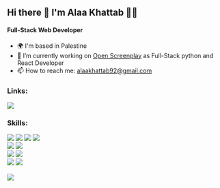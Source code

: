 ## <div align="left"> Hi there 👋 I'm Alaa Khattab 👨‍💻</div>

#### <div align="left"> Full-Stack Web Developer</div>


- <div align="left"> 🌍  I'm based in Palestine </div>
- <div align="left"> 🔭 I’m currently working on <a href="https://www.openscreenplay.com/about-us">Open Screenplay</a> as Full-Stack python and React Developer </div>
- <div align="left"> 📫 How to reach me: <a href="alaakhattab92@gmail.com">alaakhattab92@gmail.com</a></div>
<!--
- <p align="left" dir="auto">
  Do you like my open source projects? <a href="https://stars.github.com/nominate/">Nominate me to Github Stars <g-emoji class="g-emoji" alias="star" fallback-src="https://github.githubassets.com/images/icons/emoji/unicode/2b50.png">⭐</g-emoji></a>
</p>
-->
### <div align="left"> Links:</div>
<div align="left"> 
<a href="https://www.linkedin.com/in/alaa-khattab/" target="_blank"> 
<img src="https://img.shields.io/badge/LinkedIn-0077B5?style=for-the-badge&logo=linkedin&logoColor=white"style="max-width: 100%;">
</a>
  <!--
</div> <div align="left"> 
<a href="https://leetcode.com/Alaa-Khattab/" target="_blank"> 
<img src="https://img.shields.io/badge/-LeetCode-FFA116?style=for-the-badge&logo=LeetCode&logoColor=black"style="max-width: 100%;">
</a>
</div>
-->

<br />

### <div align="left"> Skills:</div>
  <img src="https://img.shields.io/badge/JavaScript-F7DF1E?style=for-the-badge&logo=javascript&logoColor=black">
  <img src="https://img.shields.io/badge/Node.js-43853D?style=for-the-badge&logo=node.js&logoColor=white">
  <img src="https://img.shields.io/badge/React-20232A?style=for-the-badge&logo=react&logoColor=61DAFB">
  <img src="https://img.shields.io/badge/Redux-593D88?style=for-the-badge&logo=redux&logoColor=white">
  <br />
  <img src="https://img.shields.io/badge/Python-14354C?style=for-the-badge&logo=python&logoColor=white">
  <img src="https://img.shields.io/badge/Django-092E20?style=for-the-badge&logo=django&logoColor=white">
  <br />
  <img src="https://img.shields.io/badge/MySQL-005C84?style=for-the-badge&logo=mysql&logoColor=white">
  <img src="https://img.shields.io/badge/PostgreSQL-316192?style=for-the-badge&logo=postgresql&logoColor=white">
  <br />
  <img src="https://img.shields.io/badge/GIT-E44C30?style=for-the-badge&logo=git&logoColor=white">
  <img src="https://img.shields.io/badge/Socket.io-black?style=for-the-badge&logo=socket.io&badgeColor=010101">

<br />
<br />
  
<div align="left"> 
<a href="#"> 
<img src="https://github-readme-stats.vercel.app/api?username=Alaa-Khattab&theme=slateorange&show_icons=true&hide_border=false&count_private=true">
</a>
</div>




<!--
**Alaa-Khattab/Alaa-Khattab** is a ✨ _special_ ✨ repository because its `README.md` (this file) appears on your GitHub profile.


![Alaa-Khattab's Streak](https://github-readme-streak-stats.herokuapp.com/?user=Alaa-Khattab&theme=slateorange&hide_border=false)

![Alaa-Khattab's Top Languages](https://github-readme-stats.vercel.app/api/top-langs/?username=Alaa-Khattab&theme=slateorange&show_icons=true&hide_border=false&layout=compact)

Here are some ideas to get you started:

- 🔭 I’m currently working on ...
- 🌱 I’m currently learning ...
- 👯 I’m looking to collaborate on ...
- 🤔 I’m looking for help with ...
- 💬 Ask me about ...
- 📫 How to reach me: ...
- 😄 Pronouns: ...
- ⚡ Fun fact: ...
-->
